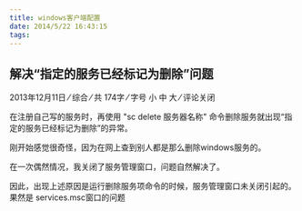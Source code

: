 ```yaml
---
title: windows客户端配置
date: 2014/5/22 16:43:15
tags:
---
```



## 解决“指定的服务已经标记为删除”问题

2013年12月11日 ⁄ 综合 ⁄ 共 174字 ⁄ 字号 小 中 大 ⁄ 评论关闭

在注册自己写的服务时，再使用 "sc delete 服务器名称" 命令删除服务就出现“指定的服务已经标记为删除”的异常。

刚开始感觉很奇怪，因为在网上查到别人都是那么删除windows服务的。

在一次偶然情况，我关闭了服务管理窗口，问题自然解决了。

因此，出现上述原因是运行删除服务项命令的时候，服务管理窗口未关闭引起的。果然是 services.msc窗口的问题

  

